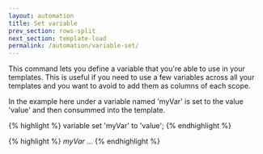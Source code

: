 ```yaml
---
layout: automation
title: Set variable
prev_section: rows-split
next_section: template-load
permalink: /automation/variable-set/
---
```

This command lets you define a variable that you're able to use in your templates. This is useful if you need to use a few variables across all your templates and you want to avoid to add them as columns of each scope.

In the example here under a variable named 'myVar' is set to the value 'value' and then consummed into the template.

{% highlight %}
variable set 'myVar' to 'value';
{% endhighlight %}

{% highlight %}
<test name="my test">
  <category>$myVar$</category>
  ...
</test>
{% endhighlight %}